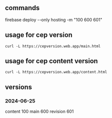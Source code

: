 ## commands
firebase deploy --only hosting -m "100 600 601"

## usage for cep version

```
curl -L https://cepversion.web.app/main.html
```

## usage for cep content version

```
curl -L https://cepversion.web.app/content.html
```

## versions
### 2024-06-25
content 100
main 600
revision 601

